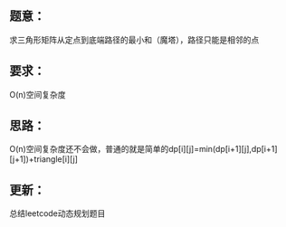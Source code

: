 ## 题意：
求三角形矩阵从定点到底端路径的最小和（魔塔），路径只能是相邻的点

## 要求：
O(n)空间复杂度

## 思路：
O(n)空间复杂度还不会做，普通的就是简单的dp[i][j]=min(dp[i+1][j],dp[i+1][j+1])+triangle[i][j]

## 更新：
总结leetcode动态规划题目

